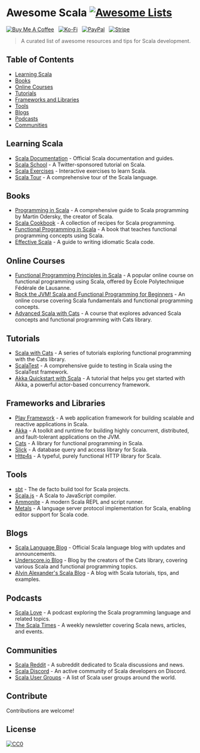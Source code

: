 # Awesome Scala [![Awesome Lists](https://srv-cdn.himpfen.io/badges/awesome-lists/awesomelists-flat.svg)](https://github.com/brandonhimpfen/awesome)

[![Buy Me A Coffee](https://srv-cdn.himpfen.io/badges/buymeacoffee/buymeacoffee-flat.svg)](https://tinyurl.com/2h9aktmd) &nbsp; [![Ko-Fi](https://srv-cdn.himpfen.io/badges/kofi/kofi-flat.svg)](https://tinyurl.com/d4xnrptz) &nbsp; [![PayPal](https://srv-cdn.himpfen.io/badges/paypal/paypal-flat.svg)](https://tinyurl.com/mr22naua) &nbsp; [![Stripe](https://srv-cdn.himpfen.io/badges/stripe/stripe-flat.svg)](https://tinyurl.com/e8ymxdw3)

> A curated list of awesome resources and tips for Scala development.

## Table of Contents
- [Learning Scala](#learning-scala)
- [Books](#books)
- [Online Courses](#online-courses)
- [Tutorials](#tutorials)
- [Frameworks and Libraries](#frameworks-and-libraries)
- [Tools](#tools)
- [Blogs](#blogs)
- [Podcasts](#podcasts)
- [Communities](#communities)

## Learning Scala

- [Scala Documentation](https://docs.scala-lang.org/) - Official Scala documentation and guides.
- [Scala School](https://twitter.github.io/scala_school/) - A Twitter-sponsored tutorial on Scala.
- [Scala Exercises](https://www.scala-exercises.org/) - Interactive exercises to learn Scala.
- [Scala Tour](https://scalatutorials.com/tour/) - A comprehensive tour of the Scala language.

## Books

- [Programming in Scala](https://www.artima.com/pins1ed/) - A comprehensive guide to Scala programming by Martin Odersky, the creator of Scala.
- [Scala Cookbook](https://www.amazon.com/Scala-Cookbook-Object-Oriented-Functional-Programming/dp/1449339611) - A collection of recipes for Scala programming.
- [Functional Programming in Scala](https://www.manning.com/books/functional-programming-in-scala) - A book that teaches functional programming concepts using Scala.
- [Effective Scala](https://twitter.github.io/effectivescala/) - A guide to writing idiomatic Scala code.

## Online Courses

- [Functional Programming Principles in Scala](https://www.coursera.org/learn/progfun1) - A popular online course on functional programming using Scala, offered by École Polytechnique Fédérale de Lausanne.
- [Rock the JVM! Scala and Functional Programming for Beginners](https://rockthejvm.com/p/scala-for-beginners) - An online course covering Scala fundamentals and functional programming concepts.
- [Advanced Scala with Cats](https://underscore.io/training/courses/advanced-scala/) - A course that explores advanced Scala concepts and functional programming with Cats library.

## Tutorials

- [Scala with Cats](https://underscore.io/books/scala-with-cats/) - A series of tutorials exploring functional programming with the Cats library.
- [ScalaTest](https://www.scalatest.org/user_guide) - A comprehensive guide to testing in Scala using the ScalaTest framework.
- [Akka Quickstart with Scala](https://developer.lightbend.com/start/?group=akka&project=akka-quickstart-scala) - A tutorial that helps you get started with Akka, a powerful actor-based concurrency framework.

## Frameworks and Libraries

- [Play Framework](https://www.playframework.com/) - A web application framework for building scalable and reactive applications in Scala.
- [Akka](https://akka.io/) - A toolkit and runtime for building highly concurrent, distributed, and fault-tolerant applications on the JVM.
- [Cats](https://typelevel.org/cats/) - A library for functional programming in Scala.
- [Slick](https://scala-slick.org/) - A database query and access library for Scala.
- [Http4s](https://http4s.org/) - A typeful, purely functional HTTP library for Scala.

## Tools

- [sbt](https://www.scala-sbt.org/) - The de facto build tool for Scala projects.
- [Scala.js](https://www.scala-js.org/) - A Scala to JavaScript compiler.
- [Ammonite](https://ammonite.io/) - A modern Scala REPL and script runner.
- [Metals](https://scalameta.org/metals/) - A language server protocol implementation for Scala, enabling editor support for Scala code.

## Blogs

- [Scala Language Blog](https://www.scala-lang.org/blog/) - Official Scala language blog with updates and announcements.
- [Underscore.io Blog](https://underscore.io/blog/) - Blog by the creators of the Cats library, covering various Scala and functional programming topics.
- [Alvin Alexander's Scala Blog](https://alvinalexander.com/category/scala/) - A blog with Scala tutorials, tips, and examples.

## Podcasts

- [Scala Love](https://www.scalalove.com/) - A podcast exploring the Scala programming language and related topics.
- [The Scala Times](https://scalatimes.com/) - A weekly newsletter covering Scala news, articles, and events.

## Communities

- [Scala Reddit](https://www.reddit.com/r/scala/) - A subreddit dedicated to Scala discussions and news.
- [Scala Discord](https://discord.gg/scala) - An active community of Scala developers on Discord.
- [Scala User Groups](https://www.scala-lang.org/community/user-groups.html) - A list of Scala user groups around the world.

## Contribute

Contributions are welcome!

## License

[![CC0](https://mirrors.creativecommons.org/presskit/buttons/88x31/svg/by-sa.svg)](http://creativecommons.org/licenses/by-sa/4.0/)
